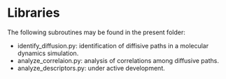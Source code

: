 # Libraries

The following subroutines may be found in the present folder:

- identify_diffusion.py: identification of diffisive paths in a molecular dynamics simulation.
- analyze_correlaion.py: analysis of correlations among diffusive paths. 
- analyze_descriptors.py: under active development.
